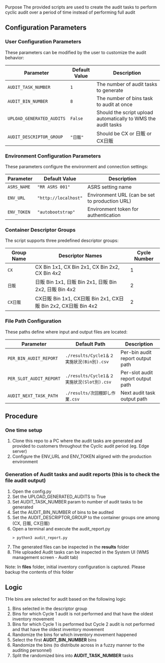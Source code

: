 Purpose
The provided scripts are used to create the audit tasks to perform cyclic audit over a period of time instead of performing full audit

## Configuration Parameters

### User Configuration Parameters
These parameters can be modified by the user to customize the audit behavior:

| Parameter | Default Value | Description |
|-----------|---------------|-------------|
| `AUDIT_TASK_NUMBER` | `1` | The number of audit tasks to generate |
| `AUDIT_BIN_NUMBER` | `8` | The number of bins task to audit at once |
| `UPLOAD_GENERATED_AUDITS` | `False` | Should the script upload automatically to WMS the audit tasks |
| `AUDIT_DESCRIPTOR_GROUP` | `"日販"` | Should be CX or 日販 or CX日販 |

### Environment Configuration Parameters
These parameters configure the environment and connection settings:

| Parameter | Default Value | Description |
|-----------|---------------|-------------|
| `ASRS_NAME` | `"RR ASRS 001"` | ASRS setting name |
| `ENV_URL` | `"http://localhost"` | Environment URL (can be set to production URL) |
| `ENV_TOKEN` | `"autobootstrap"` | Environment token for authentication |

### Container Descriptor Groups
The script supports three predefined descriptor groups:

| Group Name | Descriptor Names | Cycle Number |
|------------|------------------|--------------|
| `CX` | CX Bin 1x1, CX Bin 2x1, CX Bin 2x2, CX Bin 4x2 | 1 |
| `日販` | 日販 Bin 1x1, 日販 Bin 2x1, 日販 Bin 2x2, 日販 Bin 4x2 | 2 |
| `CX日販` | CX日販 Bin 1x1, CX日販 Bin 2x1, CX日販 Bin 2x2, CX日販 Bin 4x2 | 2 |

### File Path Configuration
These paths define where input and output files are located:

| Parameter | Default Path | Description |
|-----------|-------------|-------------|
| `PER_BIN_AUDIT_REPORT` | `./results/Cycle1＆２実施状況(Bin別).csv` | Per-bin audit report output path |
| `PER_SLOT_AUDIT_REPORT` | `./results/Cycle1＆２実施状況(Slot別).csv` | Per-slot audit report output path |
| `AUDIT_NEXT_TASK_PATH` | `./results/次回棚卸し作業.csv` | Next audit task output path |

## Procedure

### One time setup

1. Clone this repo to a PC where the audit tasks are generated and provided to customers throughout the Cyclic audit period (eg. Edge server)
2. Configure the ENV_URL and ENV_TOKEN aligned with the production environment

### Generation of Audit tasks and audit reports (this is to check the file audit output)

1. Open the config.py
2. Set the UPLOAD_GENERATED_AUDITS to True
3. Set AUDIT_TASK_NUMBER param to number of audit tasks to be generated
4. Set the AUDIT_BIN_NUMBER of bins to be audited
5. Set the AUDIT_DESCRIPTOR_GROUP to the container groups one among (CX, 日販, CX日販)
6. Open a terminal and execute the audit_report.py 
    ```
    > python3 audit_report.py
    ```
7. The generated files can be inspected in the **results** folder
8. THe uploaded Audit tasks can be inspected in the System UI (WMS management screen - Audit tab)

Note: In **files** folder, initial inventory configuration is captured. Please backup the contents of this folder


## Logic
THe bins are selected for audit based on the following logic

1. Bins selected in the descriptor group
2. Bins for which Cycle 1 audit is not performed and that have the oldest inventory movement
3. Bins for which Cycle 1 is performed but Cycle 2 audit is not performed and that have the oldest inventory movement
4. Randomize the bins for which inventory movement happened
5. Select the first **AUDIT_BIN_NUMBER** bins
6. Randomize the bins (to distribute across in a fuzzy manner to the auditing personnel)
7. Split the randomized bins into **AUDIT_TASK_NUMBER** tasks
